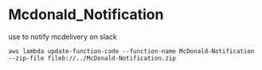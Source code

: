 # Mcdonald_Notification
use to notify mcdelivery on slack

`aws lambda update-function-code --function-name McDonald-Notification --zip-file fileb://../McDonald-Notification.zip`